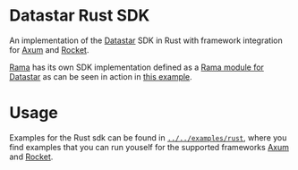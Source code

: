 # Datastar Rust SDK

An implementation of the [Datastar] SDK in Rust
with framework integration for [Axum] and [Rocket].

[Rama](https://github.com/plabayo/rama) has its own SDK implementation defined as a [Rama module for Datastar](https://ramaproxy.org/docs/rama/http/sse/datastar/index.html) as can be seen in action in [this example](https://github.com/plabayo/rama/blob/main/examples/http_sse_datastar_hello.rs).

# Usage

Examples for the Rust sdk can be found in [`../../examples/rust`](../../examples/rust), where
you find examples that you can run youself for the supported
frameworks [Axum] and [Rocket].

[Datastar]: https://data-star.dev
[Axum]: https://github.com/tokio-rs/axum
[Rocket]: https://github.com/rwf2/rocket
